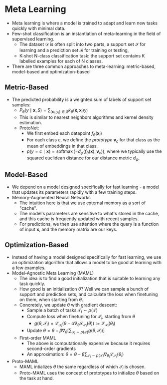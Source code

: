 # Meta Learning

- Meta learning is where a model is trained to adapt and learn new tasks quickly with minimal data. 
- Few-shot classification is an instantiation of meta-learning in the field of supervised learning. 
  - The dataset $\mathcal{D}$ is often split into two parts, a support set $\mathcal{S}$ for learning and a prediction set $\mathcal{B}$ for training or testing, 
  - K-shot N-class classification task: the support set contains K labelled examples for each of N classes.
- There are three common approaches to meta-learning: metric-based, model-based and optimization-based

## Metric-Based
- The predicted probability is a weighted sum of labels of support set samples:
  - $P_\theta(y \mid \mathbf{x}, S)=\sum_{\left(\mathbf{x}_i, y_i\right) \in S} k_\theta\left(\mathbf{x}, \mathbf{x}_i\right) y_i$
  - This is similar to nearest neighbors algorithms and kernel density estimation.
  - ProtoNet:
    - We first embed each datapoint $f_\theta(\mathbf{x}_i)$
    - For each class $c$, we define the _prototype_ $\mathbf{v}_c$ for that class as the mean of embeddings in that class. 
    - $p(y=c\mid\mathbf{x}) = \operatorname{softmax}(-d_\varphi(f_\theta(\mathbf{x}), \mathbf{v}_c))$, where we typically use the squared euclidean distance for our distance metric $d_\varphi$.

## Model-Based
- We depend on a model designed specifically for fast learning - a model that updates its parameters rapidly with a few training steps.
- Memory-Augmented Neural Networks
  - The intuition here is that we use external memory as a sort of "cache". 
  - The model's parameters are sensitive to what's stored in the cache, and this cache is frequently updated with recent samples. 
  - For predictions, we then use attention where the query is a function of input $\mathbf{x}$, and the memory matrix are our keys. 

## Optimization-Based
- Instead of having a model designed specifically for fast learning, we use an optimization algorithm that allows a model to be good at learning with a few examples. 
- Model-Agnostic Meta Learning (MAML)
  - The idea is to find a good initialization that is suitable to learning any task quickly. 
  - How good is an initialization $\theta$? Well we can sample a bunch of support and prediction sets, and calculate the loss when finetuning on them, when starting from $\theta$.
  - Concretely, we update $\theta$ with gradient descent:
    - Sample a batch of tasks $\mathcal{T}_i\sim p(\mathcal{T})$
    - Compute loss when finetuning for $\mathcal{T}_i$, starting from $\theta$
      - $g(\theta, \mathcal{T}_i) = \mathcal{L}_{\mathcal{T}_i}(\theta - \alpha\nabla_\theta\mathcal{L}_{\mathcal{T}_i}(\theta)) := \mathcal{L}_{\mathcal{T}_i}(\theta_i)$
    - Update $\theta = \theta - \beta\nabla_\theta\left[\sum_{\mathcal{T}_i \sim p(\mathcal{T})}g(\theta,\mathcal{T}_i)\right]$
  - First-order MAML
    - The above is computationally expensive because it requires second-order gradients
    - An approximation: $\theta = \theta - \beta\sum_{\mathcal{T}_i \sim p(\mathcal{T})} \nabla_{\theta_i} \mathcal{L}_{\mathcal{T}_i}(\theta_i)$
- Proto-MAML
  - MAML intializes $\theta$ the same regardless of which $\mathcal{T}_i$ is chosen. 
  - Proto-MAML uses the concept of prototypes to initialize $\theta$ based on the task at hand. 
